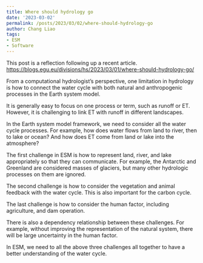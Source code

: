 ```yaml
---
title: Where should hydrology go
date: '2023-03-02'
permalink: /posts/2023/03/02/where-should-hydrology-go
author: Chang Liao
tags:
- ESM
- Software
---
```


This post is a reflection following up a recent article.
https://blogs.egu.eu/divisions/hs/2023/03/01/where-should-hydrology-go/

From a computational hydrologist’s perspective, one limitation in hydrology is how to connect 
the water cycle with both natural and anthropogenic processes in the Earth system model.

It is generally easy to focus on one process or term, such as runoff or ET. However, it is challenging to link ET with runoff in different landscapes. 

In the Earth system model framework, we need to consider all the water cycle processes. For example, how does water flows from land to river, then to lake or ocean? And how does ET come from land or lake into the atmosphere?

The first challenge in ESM is how to represent land, river, and lake appropriately so that they can communicate. For example, the Antarctic and Greenland are considered masses of glaciers, but many other hydrologic processes on them are ignored. 

The second challenge is how to consider the vegetation and animal feedback with the water cycle. This is also important for the carbon cycle.

The last challenge is how to consider the human factor, including agriculture, and dam operation.

There is also a dependency relationship between these challenges. For example, without improving the representation of the natural system, there will be large uncertainty in the human factor. 

In ESM, we need to all the above three challenges all together to have a better understanding of the water cycle.


